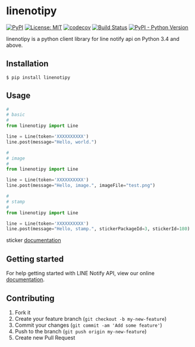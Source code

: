 # linenotipy

[![PyPI](https://img.shields.io/pypi/v/linenotipy)](https://pypi.org/project/linenotipy/)
[![License: MIT](https://img.shields.io/badge/License-MIT-yellow.svg)](https://opensource.org/licenses/MIT)
[![codecov](https://codecov.io/gh/10mohi6/line-notify-python/branch/master/graph/badge.svg)](https://codecov.io/gh/10mohi6/line-notify-python)
[![Build Status](https://travis-ci.com/10mohi6/line-notify-python.svg?branch=master)](https://travis-ci.com/10mohi6/line-notify-python)
[![PyPI - Python Version](https://img.shields.io/pypi/pyversions/linenotipy)](https://pypi.org/project/linenotipy/)

linenotipy is a python client library for line notify api on Python 3.4 and above.


## Installation

    $ pip install linenotipy

## Usage

```python
#
# basic
#
from linenotipy import Line

line = Line(token='XXXXXXXXXX')
line.post(message="Hello, world.")

#
# image
#
from linenotipy import Line

line = Line(token='XXXXXXXXXX')
line.post(message="Hello, image.", imageFile="test.png")

#
# stamp
#
from linenotipy import Line

line = Line(token='XXXXXXXXXX')
line.post(message="Hello, stamp.", stickerPackageId=3, stickerId=180)


```
sticker [documentation](https://devdocs.line.me/files/sticker_list.pdf)


## Getting started

For help getting started with LINE Notify API, view our online [documentation](https://notify-bot.line.me/doc/en/).


## Contributing

1. Fork it
2. Create your feature branch (`git checkout -b my-new-feature`)
3. Commit your changes (`git commit -am 'Add some feature'`)
4. Push to the branch (`git push origin my-new-feature`)
5. Create new Pull Request